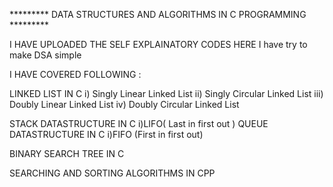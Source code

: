 ********* DATA STRUCTURES AND ALGORITHMS IN C PROGRAMMING *********

I HAVE UPLOADED THE SELF EXPLAINATORY CODES HERE I have try to make DSA simple

I HAVE COVERED FOLLOWING :

LINKED LIST IN C 
i) Singly Linear Linked List 
ii) Singly Circular Linked List 
iii) Doubly Linear Linked List 
iv) Doubly Circular Linked List

STACK DATASTRUCTURE IN C 
i)LIFO( Last in first out )
QUEUE DATASTRUCTURE IN C 
i)FIFO (First in first out)

BINARY SEARCH TREE IN C

SEARCHING AND SORTING ALGORITHMS IN CPP
